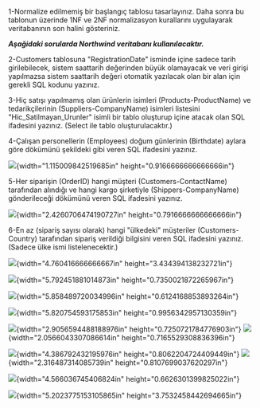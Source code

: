 1-Normalize edilmemiş bir başlangıç tablosu tasarlayınız. Daha sonra bu
tablonun üzerinde 1NF ve 2NF normalizasyon kurallarını uygulayarak
veritabanının son halini gösteriniz.

***Aşağidaki sorularda Northwind veritabanı kullanılacaktır.***

2-Customers tablosuna "RegistrationDate" isminde içine sadece tarih
girilebilecek, sistem saattarih değerinden büyük olamayacak ve veri
girişi yapılmazsa sistem saattarih değeri otomatik yazılacak olan bir
alan için gerekli SQL kodunu yazınız.

3-Hiç satışı yapılmamış olan ürünlerin isimleri (Products-ProductName)
ve tedarikçilerinin (Suppliers-CompanyName) isimleri listesini
"Hic_Satilmayan_Urunler" isimli bir tablo oluşturup içine atacak olan
SQL ifadesini yazınız. (Select ile tablo oluşturulacaktır.)

4-Çalışan personellerin (Employees) doğum günlerinin (Birthdate) aylara
göre dökümünü şekildeki gibi veren SQL ifadesini yazınız.

![](media/image1.tmp){width="1.115009842519685in"
height="0.9166666666666666in"}

5-Her siparişin (OrderID) hangi müşteri (Customers-ContactName)
tarafından alındığı ve hangi kargo şirketiyle (Shippers-CompanyName)
gönderileceği dökümünü veren SQL ifadesini yazınız.

![](media/image2.tmp){width="2.4260706474190727in"
height="0.7916666666666666in"}

6-En az (sipariş sayısı olarak) hangi "ülkedeki" müşteriler
(Customers-Country) tarafından sipariş verildiği bilgisini veren SQL
ifadesini yazınız. (Sadece ülke ismi listelenecektir.)

![](media/image3.tmp){width="4.760416666666667in"
height="3.434394138232721in"}

![](media/image4.tmp){width="5.792451881014873in"
height="0.7350021872265967in"}

![](media/image5.tmp){width="5.858489720034996in"
height="0.6124168853893264in"}

![](media/image6.tmp){width="5.820754593175853in"
height="0.9956342957130359in"}

![](media/image7.tmp){width="2.9056594488188976in"
height="0.7250721784776903in"}
![](media/image8.tmp){width="2.0566043307086614in"
height="0.7165529308836396in"}

![](media/image9.tmp){width="4.386792432195976in"
height="0.8062204724409449in"}
![](media/image10.tmp){width="2.316487314085739in"
height="0.8107699037620297in"}

![](media/image11.tmp){width="4.566036745406824in"
height="0.6626301399825022in"}

![](media/image3.tmp){width="5.2023775153105865in"
height="3.7532458442694665in"}
